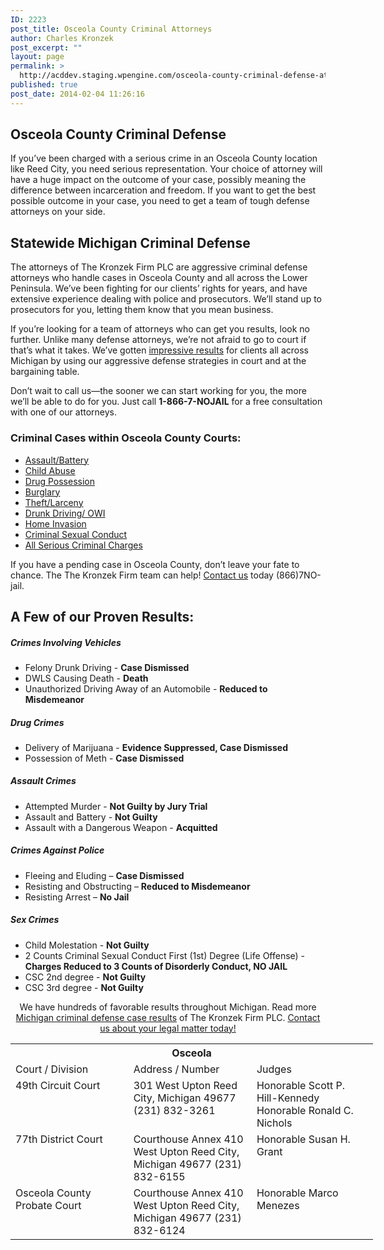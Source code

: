 ```yaml
---
ID: 2223
post_title: Osceola County Criminal Attorneys
author: Charles Kronzek
post_excerpt: ""
layout: page
permalink: >
  http://acddev.staging.wpengine.com/osceola-county-criminal-defense-attorneys.html
published: true
post_date: 2014-02-04 11:26:16
---
```

<div class="county-lis">
<h2>Osceola County Criminal Defense</h2>
If you’ve been charged with a serious crime in an Osceola County location like Reed City, you need serious representation. Your choice of attorney will have a huge impact on the outcome of your case, possibly meaning the difference between incarceration and freedom. If you want to get the best possible outcome in your case, you need to get a team of tough defense attorneys on your side.
<h2>Statewide Michigan Criminal Defense</h2>
The attorneys of The Kronzek Firm PLC are aggressive criminal defense attorneys who handle cases in Osceola County and all across the Lower Peninsula. We’ve been fighting for our clients’ rights for years, and have extensive experience dealing with police and prosecutors. We’ll stand up to prosecutors for you, letting them know that you mean business.

If you’re looking for a team of attorneys who can get you results, look no further. Unlike many defense attorneys, we’re not afraid to go to court if that’s what it takes. We’ve gotten <a href="http://acddev.staging.wpengine.com/proven-results.html">impressive results</a> for clients all across Michigan by using our aggressive defense strategies in court and at the bargaining table.

Don’t wait to call us—the sooner we can start working for you, the more we’ll be able to do for you. Just call <b>1-866-7-NOJAIL</b> for a free consultation with one of our attorneys.

<img style="float: right; padding: 20px 0 20px 20px;" src="http://acddev.staging.wpengine.com/images/county-img10.jpg" alt="" />
<h3>Criminal Cases within Osceola County Courts:</h3>
<ul class="no-bullets">
	<li><a href="http://acddev.staging.wpengine.com/assault-charges.html">Assault/Battery</a></li>
	<li><a title="Michigan Child Abuse Attorney" href="http://acddev.staging.wpengine.com/michigan-child-abuse-attorneys-abuse-neglect-defense-lawyers.html">Child Abuse</a></li>
	<li><a href="http://acddev.staging.wpengine.com/drug-charges.html">Drug Possession</a></li>
	<li><a href="http://acddev.staging.wpengine.com/burglary-crimes.html">Burglary</a></li>
	<li><a href="http://acddev.staging.wpengine.com/theft-charges.html">Theft/Larceny</a></li>
	<li><a href="http://acddev.staging.wpengine.com/drunk-driving.html">Drunk Driving/ OWI</a></li>
	<li><a title="Michigan Home Invasion Attorneys" href="http://acddev.staging.wpengine.com/michigan-home-invasion-attorneys-criminal-defense-lawyers.html">Home Invasion</a></li>
	<li><a href="http://acddev.staging.wpengine.com/sex-crimes.html">Criminal Sexual Conduct</a></li>
	<li><a href="http://acddev.staging.wpengine.com">All Serious Criminal Charges</a></li>
</ul>
<p class="ctas">If you have a pending case in Osceola County, don’t leave your fate to chance. The The Kronzek Firm team can help! <a href="http://acddev.staging.wpengine.com/contact-us.html">Contact us</a> today (866)7NO-jail.</p>

<h2>A Few of our Proven Results:</h2>
<h5>Crimes Involving Vehicles</h5>
<ul class="county-lis">
	<li>Felony Drunk Driving - <b>Case Dismissed</b></li>
	<li>DWLS Causing Death - <strong>Death</strong></li>
	<li>Unauthorized Driving Away of an Automobile - <strong>Reduced to Misdemeanor</strong></li>
</ul>
<h5>Drug Crimes</h5>
<ul class="county-lis">
	<li>Delivery of Marijuana - <b>Evidence Suppressed, Case Dismissed</b></li>
	<li>Possession of Meth - <b>Case Dismissed</b></li>
</ul>
<h5>Assault Crimes</h5>
<ul class="county-lis">
	<li>Attempted Murder - <b>Not Guilty by Jury Trial</b></li>
	<li>Assault and Battery - <strong>Not Guilty</strong></li>
	<li>Assault with a Dangerous Weapon - <strong>Acquitted</strong></li>
</ul>
<h5>Crimes Against Police</h5>
<ul class="county-lis">
	<li>Fleeing and Eluding – <b>Case Dismissed</b></li>
	<li>Resisting and Obstructing – <b>Reduced to Misdemeanor</b></li>
	<li>Resisting Arrest – <b>No Jail</b></li>
</ul>
<h5>Sex Crimes</h5>
<ul class="county-lis">
	<li>Child Molestation - <b>Not Guilty</b></li>
	<li>2 Counts Criminal Sexual Conduct First (1st) Degree (Life Offense) - <b>Charges Reduced to 3 Counts of Disorderly Conduct, NO JAIL</b></li>
	<li>CSC 2nd degree - <strong>Not Guilty</strong></li>
	<li>CSC 3rd degree - <strong>Not Guilty</strong></li>
</ul>
<p class="ctas" style="text-align: center;">We have hundreds of favorable results throughout Michigan. Read more <a href="http://acddev.staging.wpengine.com/proven-results.html">Michigan criminal defense case results</a> of The Kronzek Firm PLC.
<a href="http://acddev.staging.wpengine.com/contact-us.html">Contact us about your legal matter today!</a></p>

<table class="districts" style="width: 580px !important;" cellspacing="0">
<tbody>
<tr>
<th colspan="3">Osceola</th>
</tr>
<tr class="subjects">
<td width="225">Court / Division</td>
<td width="225">Address / Number</td>
<td width="225">Judges</td>
</tr>
<tr>
<td valign="top">49th Circuit Court</td>
<td valign="top">301 West Upton
Reed City, Michigan 49677
(231) 832-3261</td>
<td valign="top">Honorable Scott P. Hill-Kennedy
Honorable Ronald C. Nichols</td>
</tr>
<tr>
<td valign="top">77th District Court</td>
<td valign="top">Courthouse Annex
410 West Upton
Reed City, Michigan 49677
(231) 832-6155</td>
<td valign="top">Honorable Susan H. Grant</td>
</tr>
<tr>
<td valign="top">Osceola County Probate Court</td>
<td valign="top">Courthouse Annex
410 West Upton
Reed City, Michigan 49677
(231) 832-6124</td>
<td valign="top">Honorable Marco Menezes</td>
</tr>
<!-- >
<tr>
<td valign="top"></td>
<td valign="top"></td>
<td valign="top"></td>
</tr>
<--></tbody>
</table>
</div>